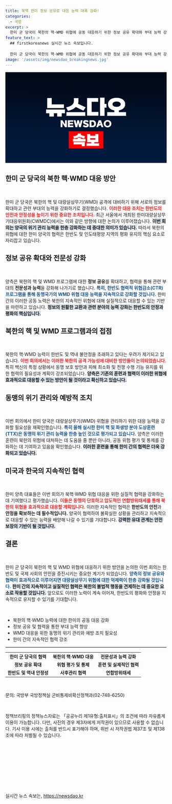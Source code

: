 ```yaml
---
title: 북핵 한미 정보 공유로 대응 능력 대폭 강화!
categories:
  - 국방
excerpt: >
  한미 군 당국이 북한의 핵·WMD 위협에 공동 대응하기 위한 정보 공유 확대와 부대 능력 강화를 추진한다. 역내 불안정을 야기하는 북한의 공격에 대비해 동맹의 방어력을 극대화하려는 두 나라의 의지가 돋보인다!
feature_text: >
  ## firstkoreanews 실시간 뉴스 속보입니다.

  한미 군 당국이 북한의 핵·WMD 위협에 공동 대응하기 위한 정보 공유 확대와 부대 능력 강화를 추진한다. 역내 불안정을 야기하는 북한의 공격에 대비해 동맹의 방어력을 극대화하려는 두 나라의 의지가 돋보인다!
image: '/assets/img/newsdao_breakingnews.jpg'
---
```


<p><img src="/assets/img/newsdao_breakingnews.jpg" alt="firstkoreanews 속보" /></p>

<h2 data-ke-size="size26">한미 군 당국의 북한 핵·WMD 대응 방안</h2>

<p data-ke-size="size16">&nbsp;</p>

<p>한미 군 당국은 북한의 핵 및 대량살상무기(WMD) 공격에 대비하기 위해 서로의 정보를 확대하고 관련 부대의 능력을 강화하기로 결정했습니다. <b><span style="color: #ee2323;">이러한 대응 조치는 한반도의 안전과 안정성을 높이기 위한 중요한 조치입니다.</span></b> 최근 서울에서 개최된 한미대량살상무기대응위원회(CWMDC)에서는 이와 같은 방향에 대한 논의가 이루어졌습니다. <b><span style="background-color: #21538527;">이번 회의는 양국의 위기 관리 능력을 한층 강화하는 데 중대한 의미가 있습니다.</span></b> 따라서 북한의 위협에 대한 한미 양국의 협력은 한반도 및 인도태평양 지역의 평화 유지의 핵심 요소로 자리잡고 있습니다.</p>

<h2 data-ke-size="size26">정보 공유 확대와 전문성 강화</h2>

<p data-ke-size="size16">&nbsp;</p>

<p>양측은 북한의 핵 및 WMD 프로그램에 대한 <b>정보 공유</b>를 확대하고, 협력을 통해 관련 부대의 <b>전문성과 능력</b>을 강화해 나가기로 했습니다. <b><span style="color: #1a5490;">특히, 한반도 협력적 위협감소(CTR) 프로그램을 통해 동맹국가의 WMD 위협 대응 능력을 지속적으로 강화할 것입니다.</span></b> 한미 간의 이러한 공동 노력은 북한의 지속적인 위협에 대해 실질적으로 대응할 수 있는 기반을 마련하고 있습니다. <b><span style="background-color: #21538527;">정보의 원활한 교환과 관련 분야의 능력 강화는 한반도의 안정과 평화의 핵심입니다.</span></b></p>

<h2 data-ke-size="size26">북한의 핵 및 WMD 프로그램과의 접점</h2>

<p data-ke-size="size16">&nbsp;</p>

<p>북한의 핵·WMD 능력이 한반도 및 역내 불안정을 초래하고 있다는 우려가 제기되고 있습니다. <b><span style="color: #ee2323;">이번 회의에서는 이러한 북한의 공격 가능성에 대비한 방안들이 논의되었습니다.</span></b> 특히 백신의 특정 상황에서 동맹 보호 방안과 피해 최소화 및 전쟁 수행 기능 유지를 위한 협력의 필요성과 계획이 강조되었습니다. <b><span style="background-color: #21538527;">양측은 기존의 훈련과 협력이 이러한 위협에 효과적으로 대응할 수 있는 방안이 될 것이라고 확신하고 있습니다.</span></b></p>

<h2 data-ke-size="size26">동맹의 위기 관리와 예방적 조치</h2>

<p data-ke-size="size16">&nbsp;</p>

<p>이번 회의에서 한미 양국은 대량살상무기(WMD) 위협을 관리하기 위한 대응 능력을 강화할 필요성을 재확인했습니다. <b><span style="color: #1a5490;">특히 올해 실시한 한미 핵 및 화생방 분야 도상훈련(TTX)은 동맹의 위기 관리 능력을 한층 높인 것으로 평가되고 있습니다.</span></b> 양측은 이러한 훈련이 북한의 위험에 대처하는 데 도움을 줄 뿐만 아니라, 공동 위험 평가 및 통제를 강화하는 데 기여하고 있음을 확인했습니다. <b><span style="background-color: #21538527;">이러한 훈련을 통해 한미 간의 협력은 더욱 강화되고 있습니다.</span></b></p>

<h2 data-ke-size="size26">미국과 한국의 지속적인 협력</h2>

<p data-ke-size="size16">&nbsp;</p>

<p>한미 양측 대표들은 이번 회의가 북핵·WMD 위협 대응을 위한 실질적 협력을 강화하는 데 기여했다고 평가했습니다. <b><span style="color: #ee2323;">이들은 동맹의 단호하고 압도적인 연합방위태세를 통해 북한의 위협을 효과적으로 대응할 계획입니다.</span></b> 이러한 지속적인 협력은 <b>한반도의 안전</b>과 <b>안정을 확보하는 데 필수적입니다.</b> 양국이 협력하여 불확실한 상황을 관리하고 지속적으로 대응할 수 있는 능력을 배양해 나갈 수 있기를 기대합니다. <b><span style="background-color: #21538527;">강력한 유대 관계는 안전 보장의 기반이 될 것입니다.</span></b></p>

<h2 data-ke-size="size26">결론</h2>

<p data-ke-size="size16">&nbsp;</p>

<p>한미 군 당국이 북한의 핵 및 WMD 위협에 대응하기 위한 방안을 논의한 이번 회의는 한반도 및 국제 사회의 안전을 증진시키는 중요한 계기가 되었습니다. <b><span style="color: #1a5490;">양측의 정보 공유와 협력이 효과적으로 이루어지면 대량살상무기 위협에 대한 억제력이 한층 강화될 것입니다.</span></b> <b><span style="background-color: #21538527;">한미 간의 지속적이고 실질적인 협력은 북한의 불법적 행동을 견제하는 데 중요한 요소로 작용할 것입니다.</span></b> 앞으로도 이러한 노력이 계속 이어져, 한반도의 평화와 안정을 지속적으로 유지할 수 있기를 기대합니다. </p>

<p data-ke-size="size16">&nbsp;</p>

<ul>
<li>북한의 핵·WMD 능력에 대한 한미의 공동 대응 강화</li>
<li>정보 공유 및 협력을 통한 부대 능력 향상</li>
<li>WMD 대응을 위한 동맹의 위기 관리와 예방 조치 필요성</li>
<li>한미 간의 지속적인 협력 강조</li>
</ul>

<hr style="border: 1px solid #cccccc;">

<table style="width: 100%;">
<tbody>
<tr>
<td style="text-align: center; height: 17px;"><b>한미 군 당국의 협력</b></td>
<td style="text-align: center; height: 17px;"><b>북한의 핵·WMD 대응</b></td>
<td style="text-align: center; height: 17px;"><b>전문성과 능력 강화</b></td>
</tr>
<tr>
<td style="text-align: center; height: 17px;"><b>정보 공유 확대</b></td>
<td style="text-align: center; height: 17px;"><b>위협 평가 및 통제</b></td>
<td style="text-align: center; height: 17px;"><b>훈련 및 실제적인 협력</b></td>
</tr>
<tr>
<td style="text-align: center; height: 17px;"><b>한반도 및 역내 안정성</b></td>
<td style="text-align: center; height: 17px;"><b>사후관리 협력</b></td>
<td style="text-align: center; height: 17px;"><b>연합방위태세</b></td>
</tr>
</tbody>
</table>

<p data-ke-size="size16">&nbsp;</p>

<p>문의: 국방부 국방정책실 군비통제비확산정책과(02-748-6250)</p>

<p data-ke-size="size16">&nbsp;</p>

<p>정책브리핑의 정책뉴스자료는 「공공누리 제1유형:출처표시」의 조건에 따라 자유롭게 이용이 가능합니다. 다만, 사진의 경우 제3자에게 저작권이 있으므로 사용할 수 없습니다. 기사 이용 시에는 출처를 반드시 표기해야 하며, 위반 시 저작권법 제37조 및 제138조에 따라 처벌될 수 있습니다. <p data-ke-size="size16">&nbsp;</p> <p data-ke-size="size16">&nbsp;</p> <p data-ke-size="size16">&nbsp;</p> <p data-ke-size="size16">&nbsp;</p> <p data-ke-size="size16">&nbsp;</p></p>
실시간 뉴스 속보는, <a href="https://newsdao.kr" rel="dofollow">https://newsdao.kr</a>


